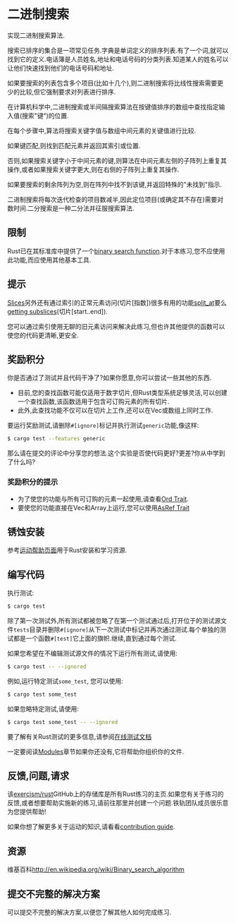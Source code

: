 # 二进制搜索

实现二进制搜索算法.

搜索已排序的集合是一项常见任务.字典是单词定义的排序列表.有了一个词,就可以找到它的定义.电话簿是人员姓名,地址和电话号码的分类列表.知道某人的姓名可以让他们快速找到他们的电话号码和地址.

如果要搜索的列表包含多个项目(比如十几个),则二进制搜索将比线性搜索需要更少的比较,但它强制要求对列表进行排序.

在计算机科学中,二进制搜索或半间隔搜索算法在按键值排序的数组中查找指定输入值(搜索"键")的位置.

在每个步骤中,算法将搜索关键字值与数组中间元素的关键值进行比较.

如果键匹配,则找到匹配元素并返回其索引或位置.

否则,如果搜索关键字小于中间元素的键,则算法在中间元素左侧的子阵列上重复其操作,或者如果搜索关键字更大,则在右侧的子阵列上重复其操作.

如果要搜索的剩余阵列为空,则在阵列中找不到该键,并返回特殊的"未找到"指示.

二进制搜索将每次迭代检查的项目数减半,因此定位项目(或确定其不存在)需要对数时间.二分搜索是一种二分法并征服搜索算法.

## 限制

Rust已在其标准库中提供了一个[binary search function](https://doc.rust-lang.org/std/primitive.slice.html#method.binary_search).对于本练习,您不应使用此功能,而应使用其他基本工具.

## 提示

[Slices](https://doc.rust-lang.org/book/2018-edition/ch04-03-slices.html)另外还有通过索引的正常元素访问(切片[指数])很多有用的功能[split_at](https://doc.rust-lang.org/std/primitive.slice.html#method.split_at)要么[getting
subslices](https://doc.rust-lang.org/std/primitive.slice.html#method.get)(切片[start..end]).

您可以通过索引使用无聊的旧元素访问来解决此练习,但也许其他提供的函数可以使您的代码更清晰,更安全.

## 奖励积分

你是否通过了测试并且代码干净了?如果你愿意,你可以尝试一些其他的东西.

-   目前,您的查找函数可能仅适用于数字切片,但Rust类型系统足够灵活,可以创建一个查找函数,该函数适用于包含可订购元素的所有切片.
-   此外,此查找功能不仅可以在切片上工作,还可以在Vec或数组上同时工作.

要运行奖励测试,请删除`#[ignore]`标记并执行测试`generic`功能,像这样:

```bash
$ cargo test --features generic
```

那么请在提交的评论中分享您的想法.这个实验是否使代码更好?更差?你从中学到了什么吗?

### 奖励积分的提示

-   为了使您的功能与所有可订购的元素一起使用,请查看[Ord Trait](https://doc.rust-lang.org/std/cmp/trait.Ord.html).
-   要使您的功能直接在Vec和Array上运行,您可以使用[AsRef Trait](https://doc.rust-lang.org/std/convert/trait.AsRef.html)

## 锈蚀安装

参考[运动帮助页面][help-page]用于Rust安装和学习资源.

## 编写代码

执行测试:

```bash
$ cargo test
```

除了第一次测试外,所有测试都被忽略了在第一个测试通过后,打开位于的测试源文件`tests`目录并删除`#[ignore]`从下一次测试中标记并再次通过测试.每个单独的测试都是一个函数`#[test]`它上面的旗帜.继续,直到通过每个测试.

如果您希望在不编辑测试源文件的情况下运行所有​​测试,请使用:

```bash
$ cargo test -- --ignored
```

例如,运行特定测试`some_test`, 您可以使用:

```bash
$ cargo test some_test
```

如果忽略特定测试,请使用:

```bash
$ cargo test some_test -- --ignored
```

要了解有关Rust测试的更多信息,请参阅[在线测试文档][rust-tests]

一定要阅读[Modules](https://doc.rust-lang.org/book/2018-edition/ch07-00-modules.html)章节如果你还没有,它将帮助你组织你的文件.

## 反馈,问题,请求

该[exercism/rust](https://github.com/exercism/rust)GitHub上的存储库是所有Rust练习的主页.如果您有关于练习的反馈,或者想要帮助实施新的练习,请前往那里并创建一个问题.铁轨团队成员很乐意为您提供帮助!

如果你想了解更多关于运动的知识,请看看[contribution guide](https://github.com/exercism/docs/blob/master/contributing-to-language-tracks/README.md).

[help-page]: https://exercism.io/tracks/rust/learning

[modules]: https://doc.rust-lang.org/book/2018-edition/ch07-00-modules.html

[cargo]: https://doc.rust-lang.org/book/2018-edition/ch14-00-more-about-cargo.html

[rust-tests]: https://doc.rust-lang.org/book/2018-edition/ch11-02-running-tests.html

## 资源

维基百科<http://en.wikipedia.org/wiki/Binary_search_algorithm>

## 提交不完整的解决方案

可以提交不完整的解决方案,以便您了解其他人如何完成练习.
